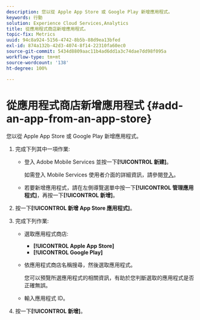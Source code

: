 ```yaml
---
description: 您以從 Apple App Store 或 Google Play 新增應用程式。
keywords: 行動
solution: Experience Cloud Services,Analytics
title: 從應用程式商店新增應用程式。
topic-fix: Metrics
uuid: 94c8a924-5156-4742-8b5b-88d9ea13bfed
exl-id: 874a132b-42d3-4074-8f14-22310fa60ec0
source-git-commit: 5434d8809aac11b4ad6dd1a3c74dae7dd98f095a
workflow-type: tm+mt
source-wordcount: '138'
ht-degree: 100%

---
```


# 從應用程式商店新增應用程式 {#add-an-app-from-an-app-store}

您以從 Apple App Store 或 Google Play 新增應用程式。

1. 完成下列其中一項作業:

   * 登入 Adobe Mobile Services 並按一下&#x200B;**[!UICONTROL 新建]**。

      如需登入 Mobile Services 使用者介面的詳細資訊，請參閱[登入](/help/using/gs/gs-signin.md)。

   * 若要新增應用程式，請在左側導覽選單中按一下&#x200B;**[!UICONTROL 管理應用程式]**，再按一下&#x200B;**[!UICONTROL 新增]**。

1. 按一下&#x200B;**[!UICONTROL 新增 App Store 應用程式]**。
1. 完成下列作業:

   * 選取應用程式商店:
      * **[!UICONTROL Apple App Store]**
      * **[!UICONTROL Google Play]**
   * 依應用程式商店名稱搜尋，然後選取應用程式。

      您可以預覽所選應用程式的相關資訊，有助於您判斷選取的應用程式是否正確無誤。

   * 輸入應用程式 ID。


1. 按一下&#x200B;**[!UICONTROL 新增]**。
